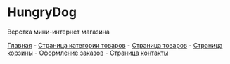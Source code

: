 # HungryDog

Верстка мини-интернет магазина

<a href="https://hungry-dog.vercel.app/">Главная<a> -
<a href="https://hungry-dog.vercel.app/categories.html">Страница категории товаров<a>  - 
<a href="https://hungry-dog.vercel.app/product.html">Страница товаров<a> - 
<a href="https://hungry-dog.vercel.app/cart.html">Страница корзины<a> - 
<a href="https://hungry-dog.vercel.app/checkout.html">Оформление заказов<a> - 
<a href="https://hungry-dog.vercel.app/contacts.html">Страница контакты<a> 
